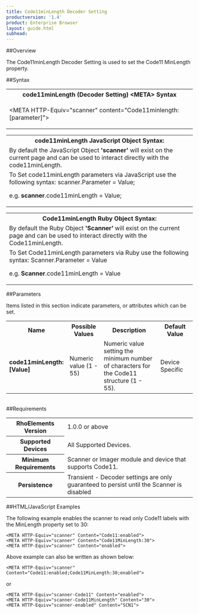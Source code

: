 ```yaml
---
title: Code11minLength Decoder Setting
productversion: '1.4'
product: Enterprise Browser
layout: guide.html
subhead: 
---
```

##Overview

The Code11minLength Decoder Setting is used to set the Code11 MinLength property.

##Syntax

<table class="re-table"><tr><th class="tableHeading">code11minLength (Decoder Setting) &lt;META&gt; Syntax
</th></tr><tr><td class="clsSyntaxCells clsOddRow"><p>&lt;META HTTP-Equiv="scanner" content="Code11minlength:[parameter]"&gt;</p></td></tr></table>
<table class="re-table"><tr><th class="tableHeading">code11minLength JavaScript Object Syntax:</th></tr><tr><td class="clsSyntaxCells clsOddRow">
By default the JavaScript Object <b>'scanner'</b> will exist on the current page and can be used to interact directly with the code11minLength.
</td></tr><tr><td class="clsSyntaxCells clsEvenRow">
To Set code11minLength parameters via JavaScript use the following syntax: scanner.Parameter = Value;
<P />e.g. <b>scanner</b>.code11minLength = Value;
</td></tr></table>
<table class="re-table"><tr><th class="tableHeading">Code11minLength Ruby Object Syntax:</th></tr><tr><td class="clsSyntaxCells clsOddRow">
By default the Ruby Object <b>'Scanner'</b> will exist on the current page and can be used to interact directly with the Code11minLength.
</td></tr><tr><td class="clsSyntaxCells clsEvenRow">
To Set Code11minLength parameters via Ruby use the following syntax: Scanner.Parameter = Value
<P />e.g. <b>Scanner</b>.code11minLength = Value
</td></tr></table>



##Parameters


Items listed in this section indicate parameters, or attributes which can be set.
<table class="re-table"><col width="20%" /><col width="20%" /><col width="38%" /><col width="22%" /><tr><th class="tableHeading">Name</th><th class="tableHeading">Possible Values</th><th class="tableHeading">Description</th><th class="tableHeading">Default Value</th></tr><tr><td class="clsSyntaxCells clsOddRow"><b>code11minLength:[Value]
</b></td><td class="clsSyntaxCells clsOddRow">Numeric value (1 - 55)</td><td class="clsSyntaxCells clsOddRow">Numeric value setting the minimum number of characters for the Code11 structure (1 - 55).</td><td class="clsSyntaxCells clsOddRow">Device Specific</td></tr></table>
<table class="re-table"><col width="78%" /><col width="8%" /><col width="1%" /><col width="5%" /><col width="1%" /><col width="5%" /><col width="2%" /></table>





##Requirements

<table class="re-table"><tr><th class="tableHeading">RhoElements Version</th><td class="clsSyntaxCell clsEvenRow">1.0.0 or above
</td></tr><tr><th class="tableHeading">Supported Devices</th><td class="clsSyntaxCell clsOddRow">All Supported Devices.</td></tr><tr><th class="tableHeading">Minimum Requirements</th><td class="clsSyntaxCell clsOddRow">Scanner or Imager module and device that supports Code11.</td></tr><tr><th class="tableHeading">Persistence</th><td class="clsSyntaxCell clsEvenRow">Transient - Decoder settings are only guaranteed to persist until the Scanner is disabled</td></tr></table>


##HTML/JavaScript Examples

The following example enables the scanner to read only Code11 labels with the MinLength property set to 30:

	<META HTTP-Equiv="scanner" Content="Code11:enabled">
	<META HTTP-Equiv="scanner" Content="Code11MinLength:30">
	<META HTTP-Equiv="scanner" Content="enabled">
	
Above example can also be written as shown below:

	<META HTTP-Equiv="scanner" Content="Code11:enabled;Code11MinLength:30;enabled">
	
or

	<META HTTP-Equiv="scanner-Code11" Content="enabled">
	<META HTTP-Equiv="scanner-Code11MinLength" Content="30">
	<META HTTP-Equiv="scanner-enabled" Content="SCN1">
	



